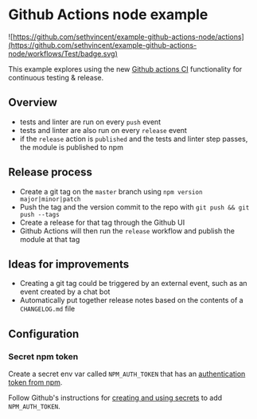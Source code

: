 # Github Actions node example

![https://github.com/sethvincent/example-github-actions-node/actions](https://github.com/sethvincent/example-github-actions-node/workflows/Test/badge.svg)

This example explores using the new [Github actions CI](https://github.com/features/actions) functionality for continuous testing & release.

## Overview
- tests and linter are run on every `push` event
- tests and linter are also run on every `release` event
- if the `release` action is `published` and the tests and linter step passes, the module is published to npm

## Release process
- Create a git tag on the `master` branch using `npm version major|minor|patch`
- Push the tag and the version commit to the repo with `git push && git push --tags`
- Create a release for that tag through the Github UI
- Github Actions will then run the `release` workflow and publish the module at that tag

## Ideas for improvements
- Creating a git tag could be triggered by an external event, such as an event created by a chat bot
- Automatically put together release notes based on the contents of a `CHANGELOG.md` file

## Configuration

### Secret npm token
Create a secret env var called `NPM_AUTH_TOKEN` that has an [authentication token from npm](https://docs.npmjs.com/about-authentication-tokens).

Follow Github's instructions for [creating and using secrets](https://help.github.com/en/articles/virtual-environments-for-github-actions#creating-and-using-secrets-encrypted-variables) to add `NPM_AUTH_TOKEN`.
